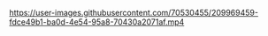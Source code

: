 


https://user-images.githubusercontent.com/70530455/209969459-fdce49b1-ba0d-4e54-95a8-70430a2071af.mp4

